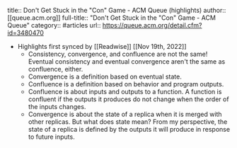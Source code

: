title:: Don't Get Stuck in the "Con" Game - ACM Queue (highlights)
author:: [[queue.acm.org]]
full-title:: "Don't Get Stuck in the "Con" Game - ACM Queue"
category:: #articles
url:: https://queue.acm.org/detail.cfm?id=3480470

- Highlights first synced by [[Readwise]] [[Nov 19th, 2022]]
	- Consistency, convergence, and confluence are not the same! Eventual consistency and eventual convergence aren't the same as confluence, either.
	- Convergence is a definition based on eventual state.
	- Confluence is a definition based on behavior and program outputs.
	- Confluence is about inputs and outputs to a function. A function is confluent if the outputs it produces do not change when the order of the inputs changes.
	- Convergence is about the state of a replica when it is merged with other replicas. But what does state mean? From my perspective, the state of a replica is defined by the outputs it will produce in response to future inputs.